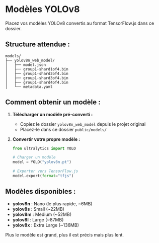 # Modèles YOLOv8

Placez vos modèles YOLOv8 convertis au format TensorFlow.js dans ce dossier.

## Structure attendue :
```
models/
├── yolov8n_web_model/
│   ├── model.json
│   ├── group1-shard1of4.bin
│   ├── group1-shard2of4.bin
│   ├── group1-shard3of4.bin
│   ├── group1-shard4of4.bin
│   └── metadata.yaml
```

## Comment obtenir un modèle :

1. **Télécharger un modèle pré-converti :**
   - Copiez le dossier `yolov8n_web_model` depuis le projet original
   - Placez-le dans ce dossier `public/models/`

2. **Convertir votre propre modèle :**
   ```python
   from ultralytics import YOLO
   
   # Charger un modèle
   model = YOLO("yolov8n.pt")
   
   # Exporter vers TensorFlow.js
   model.export(format="tfjs")
   ```

## Modèles disponibles :
- **yolov8n** : Nano (le plus rapide, ~6MB)
- **yolov8s** : Small (~22MB)  
- **yolov8m** : Medium (~52MB)
- **yolov8l** : Large (~87MB)
- **yolov8x** : Extra Large (~136MB)

Plus le modèle est grand, plus il est précis mais plus lent.
